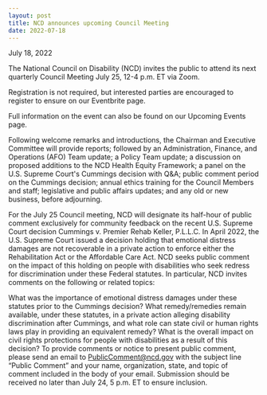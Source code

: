 ```yaml
---
layout: post
title: NCD announces upcoming Council Meeting
date: 2022-07-18
---
```

July 18, 2022

The National Council on Disability (NCD) invites the public to attend its next quarterly Council Meeting July 25, 12-4 p.m. ET via Zoom.

Registration is not required, but interested parties are encouraged to register to ensure on our Eventbrite page.

Full information on the event can also be found on our Upcoming Events page.

Following welcome remarks and introductions, the Chairman and Executive Committee will provide reports; followed by an Administration, Finance, and Operations (AFO) Team update; a Policy Team update; a discussion on proposed additions to the NCD Health Equity Framework; a panel on the U.S. Supreme Court's Cummings decision with Q&A; public comment period on the Cummings decision; annual ethics training for the Council Members and staff; legislative and public affairs updates; and any old or new business, before adjourning.

For the July 25 Council meeting, NCD will designate its half-hour of public comment exclusively for community feedback on the recent U.S. Supreme Court decision Cummings v. Premier Rehab Keller, P.L.L.C.  In April 2022, the U.S. Supreme Court issued a decision holding that emotional distress damages are not recoverable in a private action to enforce either the Rehabilitation Act or the Affordable Care Act. NCD seeks public comment on the impact of this holding on people with disabilities who seek redress for discrimination under these Federal statutes. In particular, NCD invites comments on the following or related topics:

What was the importance of emotional distress damages under these statutes prior to the Cummings decision?
​What remedy/remedies remain available, under these statutes, in a private action alleging disability discrimination after Cummings, and what role can state civil or human rights laws play in providing an equivalent remedy?
What is the overall impact on civil rights protections for people with disabilities as a result of this decision?
 To provide comments or notice to present public comment, please send an email to PublicComment@ncd.gov with the subject line “Public Comment” and your name, organization, state, and topic of comment included in the body of your email. Submission should be received no later than  July 24, 5 p.m. ET to ensure inclusion.

